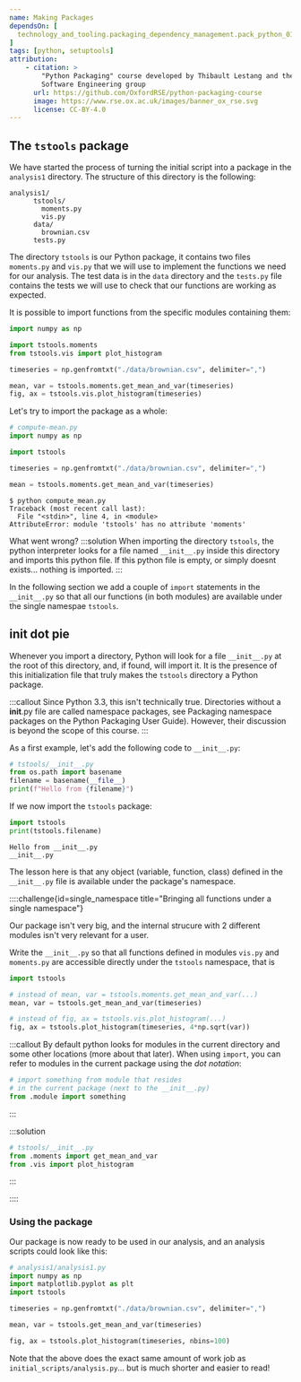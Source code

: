 ```yaml
---
name: Making Packages
dependsOn: [
  technology_and_tooling.packaging_dependency_management.pack_python_01intro
]
tags: [python, setuptools]
attribution: 
    - citation: >
        "Python Packaging" course developed by Thibault Lestang and the Oxford Research 
        Software Engineering group
      url: https://github.com/OxfordRSE/python-packaging-course
      image: https://www.rse.ox.ac.uk/images/banner_ox_rse.svg
      license: CC-BY-4.0
---
```


## The `tstools` package

We have started the process of turning the initial script into a package in the
`analysis1` directory. The structure of this directory is the following:

```text
analysis1/
      tstools/
        moments.py
        vis.py
      data/
        brownian.csv
      tests.py
```

The directory `tstools` is our Python package, it contains two files
`moments.py` and `vis.py` that we will use to implement the functions we need
for our analysis. The test data is in the `data` directory and the `tests.py`
file contains the tests we will use to check that our functions are working as
expected.

It is possible to import functions from the specific modules containing them:

```python
import numpy as np

import tstools.moments
from tstools.vis import plot_histogram

timeseries = np.genfromtxt("./data/brownian.csv", delimiter=",")

mean, var = tstools.moments.get_mean_and_var(timeseries)
fig, ax = tstools.vis.plot_histogram(timeseries)
```

Let's try to import the package as a whole:

```python
# compute-mean.py
import numpy as np

import tstools

timeseries = np.genfromtxt("./data/brownian.csv", delimiter=",")

mean = tstools.moments.get_mean_and_var(timeseries)
```

```text
$ python compute_mean.py
Traceback (most recent call last):
  File "<stdin>", line 4, in <module>
AttributeError: module 'tstools' has no attribute 'moments'
```

What went wrong?
:::solution
When importing the directory `tstools`, the python interpreter
looks for a file named `__init__.py` inside this directory and imports this python file.
If this python file is empty, or simply doesnt exists... nothing is imported.
:::

In the following section we add a couple of `import` statements in
the `__init__.py` so that all our functions (in both modules) are
available under the single namespae `tstools`.


## init dot pie

Whenever you import a directory, Python will look for a file `__init__.py` at the root of this
directory, and, if found, will import it.
It is the presence of this initialization file that truly makes the `tstools` directory a Python
package.

:::callout
Since Python 3.3, this isn't technically true. Directories without a __init__.py
file are called namespace packages, see Packaging namespace packages on the
Python Packaging User Guide). However, their discussion is beyond the scope of
this course.
:::

As a first example, let's add the following code to `__init__.py`:

```python
# tstools/__init__.py
from os.path import basename
filename = basename(__file__)
print(f"Hello from {filename}")
```

If we now import the `tstools` package:

```python
import tstools
print(tstools.filename)
```

```text
Hello from __init__.py
__init__.py
```

The lesson here is that any object (variable, function, class) defined in the `__init__.py` file is available under the package's namespace.


::::challenge{id=single_namespace  title="Bringing all functions under a single namespace"}

Our package isn't very big, and the internal strucure with 2 different modules isn't
very relevant for a user.

Write the `__init__.py` so that all functions defined in
modules `vis.py` and `moments.py` are accessible directly
under the `tstools` namespace, that is

```python
import tstools

# instead of mean, var = tstools.moments.get_mean_and_var(...)
mean, var = tstools.get_mean_and_var(timeseries) 

# instead of fig, ax = tstools.vis.plot_histogram(...)
fig, ax = tstools.plot_histogram(timeseries, 4*np.sqrt(var)) 
```
	
:::callout
By default python looks for modules in the current directory
and some other locations (more about that later). When using `import`,
you can refer to modules in the current package using the _dot notation_:

```python
# import something from module that resides
# in the current package (next to the __init__.py)
from .module import something
```
:::

:::solution

```python
# tstools/__init__.py
from .moments import get_mean_and_var
from .vis import plot_histogram
```
:::

::::


### Using the package

Our package is now ready to be used in our analysis, and an analysis scripts could look like this:

```python
# analysis1/analysis1.py
import numpy as np
import matplotlib.pyplot as plt
import tstools

timeseries = np.genfromtxt("./data/brownian.csv", delimiter=",")

mean, var = tstools.get_mean_and_var(timeseries)

fig, ax = tstools.plot_histogram(timeseries, nbins=100)
```

Note that the above does the exact same amount of work job as 
`initial_scripts/analysis.py`... but is much shorter and easier to read!
